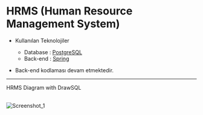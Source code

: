 # HRMS (Human Resource Management System)
<ul>
  <li>Kullanılan Teknolojiler</li>
  <ul>
    <li>Database : <a href="https://github.com/iKotti/human-resource-management-system/blob/master/hrms.sql"> PostgreSQL  </a></li>
    <li>Back-end : <a href="https://github.com/iKotti/human-resource-management-system/tree/master/hrms">Spring</a></li>
  </ul>
</ul>

<ul>
  <li>Back-end kodlaması devam etmektedir.</li>
</ul>
<hr>
HRMS Diagram with DrawSQL 
<br><br>

![Screenshot_1](https://user-images.githubusercontent.com/58571709/120123793-9f42d580-c1b9-11eb-91de-31e64ba4eadd.png)


